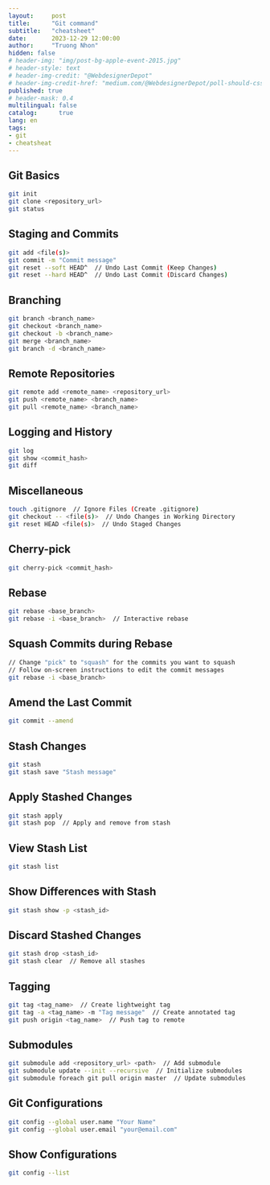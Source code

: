 ```yaml
---
layout:     post
title:      "Git command"
subtitle:   "cheatsheet"
date:       2023-12-29 12:00:00
author:     "Truong Nhon"
hidden: false
# header-img: "img/post-bg-apple-event-2015.jpg"
# header-style: text
# header-img-credit: "@WebdesignerDepot"
# header-img-credit-href: "medium.com/@WebdesignerDepot/poll-should-css-become-more-like-a-programming-language-c74eb26a4270"
published: true
# header-mask: 0.4
multilingual: false
catalog:      true
lang: en
tags:
- git
- cheatsheat
---
```

## Git Basics

```bash
git init
git clone <repository_url>
git status
```

## Staging and Commits

```bash
git add <file(s)>
git commit -m "Commit message"
git reset --soft HEAD^  // Undo Last Commit (Keep Changes)
git reset --hard HEAD^  // Undo Last Commit (Discard Changes)
```

## Branching

```bash
git branch <branch_name>
git checkout <branch_name>
git checkout -b <branch_name>
git merge <branch_name>
git branch -d <branch_name>
```

## Remote Repositories

```bash
git remote add <remote_name> <repository_url>
git push <remote_name> <branch_name>
git pull <remote_name> <branch_name>
```

## Logging and History

```bash
git log
git show <commit_hash>
git diff
```

## Miscellaneous

```bash
touch .gitignore  // Ignore Files (Create .gitignore)
git checkout -- <file(s)>  // Undo Changes in Working Directory
git reset HEAD <file(s)>  // Undo Staged Changes
```

## Cherry-pick

```bash
git cherry-pick <commit_hash>
```

## Rebase

```bash
git rebase <base_branch>
git rebase -i <base_branch>  // Interactive rebase
```

## Squash Commits during Rebase

```bash
// Change "pick" to "squash" for the commits you want to squash
// Follow on-screen instructions to edit the commit messages
git rebase -i <base_branch>
```

## Amend the Last Commit

```bash
git commit --amend
```

## Stash Changes

```bash
git stash
git stash save "Stash message"
```

## Apply Stashed Changes

```bash
git stash apply
git stash pop  // Apply and remove from stash
```

## View Stash List

```bash
git stash list
```

## Show Differences with Stash

```bash
git stash show -p <stash_id>
```

## Discard Stashed Changes

```bash
git stash drop <stash_id>
git stash clear  // Remove all stashes
```

## Tagging

```bash
git tag <tag_name>  // Create lightweight tag
git tag -a <tag_name> -m "Tag message"  // Create annotated tag
git push origin <tag_name>  // Push tag to remote
```

## Submodules

```bash
git submodule add <repository_url> <path>  // Add submodule
git submodule update --init --recursive  // Initialize submodules
git submodule foreach git pull origin master  // Update submodules
```

## Git Configurations

```bash
git config --global user.name "Your Name"
git config --global user.email "your@email.com"
```

## Show Configurations

```bash
git config --list
```
